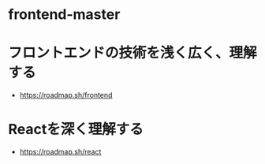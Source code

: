 # frontend-master
# フロントエンドの技術を浅く広く、理解する
- https://roadmap.sh/frontend
# Reactを深く理解する
- https://roadmap.sh/react
